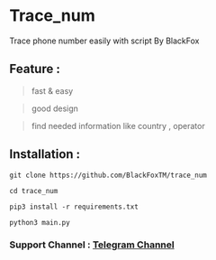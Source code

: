 # Trace_num
Trace phone number easily with script By BlackFox


## Feature : 
> fast & easy 

> good design 

> find needed information like country , operator 

## Installation :

` git clone https://github.com/BlackFoxTM/trace_num `

` cd trace_num ` 

` pip3 install -r requirements.txt ` 

` python3 main.py `


### Support Channel : [Telegram Channel](https://t.me/BlackFoxSecurityTeam)
